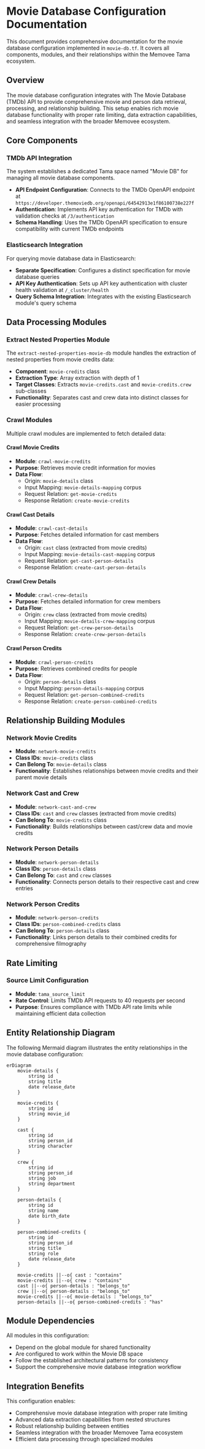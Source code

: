 # Movie Database Configuration Documentation

This document provides comprehensive documentation for the movie database configuration implemented in `movie-db.tf`. It covers all components, modules, and their relationships within the Memovee Tama ecosystem.

## Overview

The movie database configuration integrates with The Movie Database (TMDb) API to provide comprehensive movie and person data retrieval, processing, and relationship building. This setup enables rich movie database functionality with proper rate limiting, data extraction capabilities, and seamless integration with the broader Memovee ecosystem.

## Core Components

### TMDb API Integration

The system establishes a dedicated Tama space named "Movie DB" for managing all movie database components.

- **API Endpoint Configuration**: Connects to the TMDb OpenAPI endpoint at `https://developer.themoviedb.org/openapi/64542913e1f86100738e227f`
- **Authentication**: Implements API key authentication for TMDb with validation checks at `/3/authentication`
- **Schema Handling**: Uses the TMDb OpenAPI specification to ensure compatibility with current TMDb endpoints

### Elasticsearch Integration

For querying movie database data in Elasticsearch:

- **Separate Specification**: Configures a distinct specification for movie database queries
- **API Key Authentication**: Sets up API key authentication with cluster health validation at `/_cluster/health`
- **Query Schema Integration**: Integrates with the existing Elasticsearch module's query schema

## Data Processing Modules

### Extract Nested Properties Module

The `extract-nested-properties-movie-db` module handles the extraction of nested properties from movie credits data:

- **Component**: `movie-credits` class
- **Extraction Type**: Array extraction with depth of 1
- **Target Classes**: Extracts `movie-credits.cast` and `movie-credits.crew` sub-classes
- **Functionality**: Separates cast and crew data into distinct classes for easier processing

### Crawl Modules

Multiple crawl modules are implemented to fetch detailed data:

#### Crawl Movie Credits

- **Module**: `crawl-movie-credits`
- **Purpose**: Retrieves movie credit information for movies
- **Data Flow**: 
  - Origin: `movie-details` class
  - Input Mapping: `movie-details-mapping` corpus
  - Request Relation: `get-movie-credits`
  - Response Relation: `create-movie-credits`

#### Crawl Cast Details

- **Module**: `crawl-cast-details`
- **Purpose**: Fetches detailed information for cast members
- **Data Flow**:
  - Origin: `cast` class (extracted from movie credits)
  - Input Mapping: `movie-details-cast-mapping` corpus
  - Request Relation: `get-cast-person-details`
  - Response Relation: `create-cast-person-details`

#### Crawl Crew Details

- **Module**: `crawl-crew-details`
- **Purpose**: Fetches detailed information for crew members
- **Data Flow**:
  - Origin: `crew` class (extracted from movie credits)
  - Input Mapping: `movie-details-crew-mapping` corpus
  - Request Relation: `get-crew-person-details`
  - Response Relation: `create-crew-person-details`

#### Crawl Person Credits

- **Module**: `crawl-person-credits`
- **Purpose**: Retrieves combined credits for people
- **Data Flow**:
  - Origin: `person-details` class
  - Input Mapping: `person-details-mapping` corpus
  - Request Relation: `get-person-combined-credits`
  - Response Relation: `create-person-combined-credits`

## Relationship Building Modules

### Network Movie Credits

- **Module**: `network-movie-credits`
- **Class IDs**: `movie-credits` class
- **Can Belong To**: `movie-details` class
- **Functionality**: Establishes relationships between movie credits and their parent movie details

### Network Cast and Crew

- **Module**: `network-cast-and-crew`
- **Class IDs**: `cast` and `crew` classes (extracted from movie credits)
- **Can Belong To**: `movie-credits` class
- **Functionality**: Builds relationships between cast/crew data and movie credits

### Network Person Details

- **Module**: `network-person-details`
- **Class IDs**: `person-details` class
- **Can Belong To**: `cast` and `crew` classes
- **Functionality**: Connects person details to their respective cast and crew entries

### Network Person Credits

- **Module**: `network-person-credits`
- **Class IDs**: `person-combined-credits` class
- **Can Belong To**: `person-details` class
- **Functionality**: Links person details to their combined credits for comprehensive filmography

## Rate Limiting

### Source Limit Configuration

- **Module**: `tama_source_limit`
- **Rate Control**: Limits TMDb API requests to 40 requests per second
- **Purpose**: Ensures compliance with TMDb API rate limits while maintaining efficient data collection

## Entity Relationship Diagram

The following Mermaid diagram illustrates the entity relationships in the movie database configuration:

```mermaid
erDiagram
    movie-details {
        string id
        string title
        date release_date
    }

    movie-credits {
        string id
        string movie_id
    }

    cast {
        string id
        string person_id
        string character
    }

    crew {
        string id
        string person_id
        string job
        string department
    }

    person-details {
        string id
        string name
        date birth_date
    }

    person-combined-credits {
        string id
        string person_id
        string title
        string role
        date release_date
    }

    movie-credits ||--o{ cast : "contains"
    movie-credits ||--o{ crew : "contains"
    cast ||--o{ person-details : "belongs_to"
    crew ||--o{ person-details : "belongs_to"
    movie-credits ||--o{ movie-details : "belongs_to"
    person-details ||--o{ person-combined-credits : "has"
```

## Module Dependencies

All modules in this configuration:
- Depend on the global module for shared functionality
- Are configured to work within the Movie DB space
- Follow the established architectural patterns for consistency
- Support the comprehensive movie database integration workflow

## Integration Benefits

This configuration enables:
- Comprehensive movie database integration with proper rate limiting
- Advanced data extraction capabilities from nested structures
- Robust relationship building between entities
- Seamless integration with the broader Memovee Tama ecosystem
- Efficient data processing through specialized modules